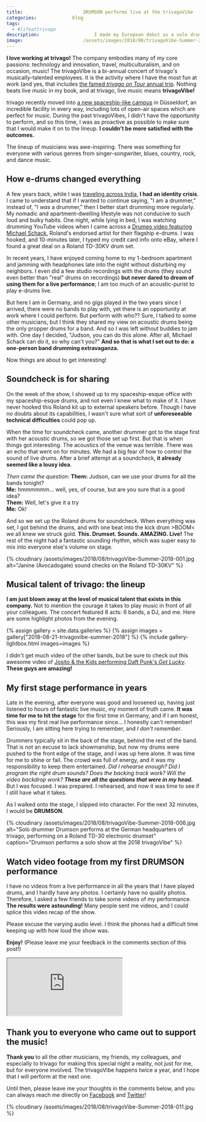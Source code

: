 ```yaml
---
title:						DRUMSON performs live at the trivagoVibe
categories:				blog
tags:
  - #lifeattrivago
description:					I made my European debut as a solo drummer during trivago's bi-annual trivagoVibe concert in Düsseldorf, Germany.
image:						/assets/images/2018/08/trivagoVibe-Summer-2018-007.jpg
---
```




**I love working at trivago!** The company embodies many of my core passions: technology and innovation, travel, multiculturalism, and on occasion, music! The trivagoVibe is a bi-annual concert of trivago's musically-talented employees. It is the activity where I have the most fun at work (and yes, that includes [the famed *trivago on Tour* annual trip](/trivago-tour-2017/). Nothing beats live music in my book, and at trivago, live music means **trivagoVibe!** 

trivago recently moved into [a new spaceship-like campus](https://youtu.be/LQikZZIia2k) in Düsseldorf, an incredible facility in every way, including lots of open-air spaces which are perfect for music. During the past trivagoVibes, I didn't have the opportunity to perform, and so this time, I was as proactive as possible to make sure that I would make it on to the lineup. **I couldn't be more satisfied with the outcomes.**

The lineup of musicians was awe-inspiring. There was something for everyone with various genres from singer-songwriter, blues, country, rock, and dance music. 

## How e-drums changed everything

A few years back, while I was [traveling across India](/india-travel-guide/), **I had an identity crisis**. I came to understand that if I wanted to continue saying, "I am a drummer," instead of, "I *was* a drummer," then I better start drumming more regularly. My nomadic and apartment-dwelling lifestyle was not conducive to such loud and bulky habits. One night, while lying in bed, I was watching drumming YouTube videos when I came across a [Drumeo video featuring Michael Schack](https://www.youtube.com/watch?v=JqReO5NPN_g), Roland's endorsed artist for their flagship e-drums. I was hooked, and 10-minutes later, I typed my credit card info onto eBay, where I found a great deal on a Roland TD-30KV drum set.

In recent years, I have enjoyed coming home to my 1-bedroom apartment and jamming with headphones late into the night without disturbing my neighbors. I even did a few studio recordings with the drums (they sound even better than "real" drums on recordings) **but never dared to dream of using them for a live performance**; I am too much of an acoustic-purist to play e-drums live.

But here I am in Germany, and no gigs played in the two years since I arrived, there were no bands to play with, yet there is an opportunity at work where I could perform. But perform with who?? Sure, I talked to some other musicians, but I think they shared my view on acoustic drums being the only propper drums for a band. And so I was left without buddies to jam with. One day I decided, "Judson, you can do this alone. After all, Michael Schack can do it, so why can't you?" **And so that is what I set out to do: a one-person band drumming extravaganza.**

Now things are about to get interesting!

## Soundcheck is for sharing

On the week of the show, I showed up to my spaceship-esque office with my spaceship-esque drums, and not even I knew what to make of it. I have never hooked this Roland kit up to external speakers before. Though I have no doubts about its capabilities, I wasn't sure what sort of **unforeseeable technical difficulties** could pop up.

When the time for soundcheck came, another drummer got to the stage first with her acoustic drums, so we got those set up first. But that is when things got interesting. The acoustics of the venue was terrible. There was an echo that went on for minutes. We had a big fear of how to control the sound of live drums. After a brief attempt at a soundcheck, **it already seemed like a lousy idea**.

*Then came the question:*
**Them:** Judson, can we use your drums for all the bands tonight?  
**Me:** hmmmmmm... well, yes, of course, but are you sure that is a good idea?  
**Them:** Well, let's give it a try  
**Me:** Ok!

And so we set up the Roland drums for soundcheck. When everything was set, I got behind the drums, and with one beat into the kick drum >BOOM< we all knew we struck gold. **This. Drumset. Sounds. AMAZING. Live!** The rest of the night had a fantastic sounding rhythm, which was super easy to mix into everyone else's volume on stage.

{% cloudinary /assets/images/2018/08/trivagoVibe-Summer-2018-001.jpg alt="Janine (Avocadogate) sound checks on the Roland TD-30KV" %}

## Musical talent of trivago: the lineup

**I am just blown away at the level of musical talent that exists in this company.** Not to mention the courage it takes to play music in front of all your colleagues. The concert featured 8 acts: 6 bands, a DJ, and me. Here are some highlight photos from the evening.

{% assign gallery = site.data.galleries %}
{% assign images = gallery["2018-08-21-trivagovibe-summer-2018"] %}
{% include gallery-lightbox.html images=images %}

I didn't get much video of the other bands, but be sure to check out this awesome video of [Josito & the Kids performing Daft Punk's *Get Lucky*](https://www.instagram.com/p/Bmu6MBIFzS_/). **These guys are amazing!**

## My first stage performance in years

Late in the evening, after everyone was good and loosened up, having just listened to hours of fantastic live music, my moment of truth came. **It was time for me to hit the stage** for the first time in Germany, and if I am honest, this was my first real live performance since... I honestly can't remember! Seriously, I am sitting here trying to remember, and *I don't remember*.

Drummers typically sit in the back of the stage, behind the rest of the band. That is not an excuse to lack showmanship, but now my drums were pushed to the front edge of the stage, and I was up here alone. It was time for me to shine or fail. The crowd was full of energy, and it was my responsibility to keep them entertained. *Did I rehearse enough? Did I program the right drum sounds? Does the backing track work? Will the video backdrop work? **These are all the questions that were in my head.*** But I was focused. I was prepared. I rehearsed, and now it was time to see if I still have what it takes.

As I walked onto the stage, I slipped into character. For the next 32 minutes, I would be **DRUMSON**.

{% cloudinary /assets/images/2018/08/trivagoVibe-Summer-2018-006.jpg alt="Solo drummer Drumson performs at the German headquarters of trivago, performing on a Roland TD-30 electronic drumset" caption="Drumson performs a solo show at the 2018 trivagoVibe" %}

## Watch video footage from my first DRUMSON performance

I have no videos from a live performance in all the years that I have played drums, and I hardly have any photos. I certainly have no quality photos. Therefore, I asked a few friends to take some videos of my performance. **The results were astounding!** Many people sent me videos, and I could splice this video recap of the show.

Please excuse the varying audio level. I think the phones had a difficult time keeping up with how loud the show was.

**Enjoy!** (Please leave me your feedback in the comments section of this post!)

<div class="embed-responsive embed-responsive-16by9">
  <iframe class="embed-responsive-item" src="https://www.youtube.com/embed/U8XFiPi4TO4" allowfullscreen></iframe>
</div>

## Thank you to everyone who came out to support the music!

**Thank you** to all the other musicians, my friends, my colleagues, and especially to trivago for making this special night a reality, not just for me, but for everyone involved. The trivagoVibe happens twice a year, and I hope that I will perform at the next one.

Until then, please leave me your thoughts in the comments below, and you can always reach me directly on [Facebook](https://www.facebook.com/JudsonLMooreBlog) and [Twitter](https://twitter.com/judsonlmoore)!

{% cloudinary /assets/images/2018/08/trivagoVibe-Summer-2018-011.jpg %}